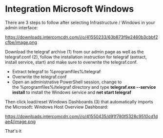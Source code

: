 # Integration Microsoft Windows

There are 3 steps to follow after selecting Infrastructure / Windows in
your admin
interface:

<div class="intercom-container">

<https://downloads.intercomcdn.com/i/o/41550233/63b873f9e2460b3cbbf2cfbe/image.png>

</div>

  
Download the telegraf archive (1) from our admin page as well as the
telegraf.conf (2), follow the installation instruction for telegraf
(extract, install service, start) and make sure to overwrite the
telegraf.conf. 

  - Extract telegraf to %programfiles%/telegraf
  - Overwrite the telegraf.conf
  - Open an administrative PowerShell session, change to
    the %programfiles%/telegraf directory and type **telegraf.exe
    --service install** to install the Windows service and **net start
    telegraf**

Then click load/reset Windows Dashboards (3) that automatically imports
the Microsoft: Windows Host Overview
Dashboard:  
  

<div class="intercom-container">

<https://downloads.intercomcdn.com/i/o/41550435/d91f780f5328c9510cd1dae4/image.png>

</div>

  
That's it

